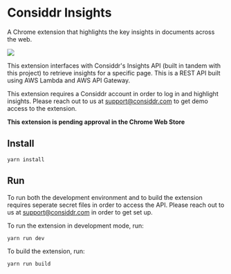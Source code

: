 # Considdr Insights

A Chrome extension that highlights the key insights in documents across the web.

<img src="considdr-insights.gif">

This extension interfaces with Considdr's Insights API (built in tandem with this project) to retrieve insights for a specific page. This is a REST API built using AWS Lambda and AWS API Gateway.

This extension requires a Considdr account in order to log in and highlight insights. Please reach out to us at [support@considdr.com](mailto:support@considdr.com) to get demo access to the extension.

**This extension is pending approval in the Chrome Web Store**

## Install

`yarn install`

## Run

To run both the development environment and to build the extension requires seperate secret files in order to access the API. Please reach out to us at [support@considdr.com](mailto:support@considdr.com) in order to get set up.

To run the extension in development mode, run:

`yarn run dev`

To build the extension, run:

`yarn run build`